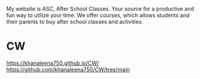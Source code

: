 My website is ASC, After School Classes. Your source for a productive and fun way to utilize your time. We offer courses, which allows students and their parents to buy after school classes and activities.
# CW
https://khanaleena750.github.io/CW/
https://github.com/khanaleena750/CW/tree/main
